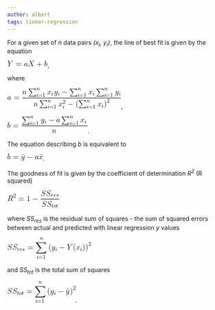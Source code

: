 ```yaml
---
author: albert
tags: linear-regression
---
```

<!--more-->
For a given set of *n* data pairs *(x<sub>i</sub>, y<sub>i</sub>)*, the line of best fit is given by the equation

![a](/assets/images/handbook/statistics/simple_linear_equation.gif),

where

![a](/assets/images/handbook/statistics/simple_linear_regression_a.gif),


![b](/assets/images/handbook/statistics/simple_linear_regression_b.gif).

The equation describing *b* is equivalent to 

![b by means](/assets/images/handbook/statistics/simple_linear_regression_b_by_means.gif).

The goodness of fit is given by the coefficient of determination *R<sup>2</sup>* (R squared)

![R squared](/assets/images/handbook/statistics/simple_linear_regression_r2.gif)

where *SS<sub>res</sub>* is the residual sum of squares - the sum of squared errors between actual and predicted with linear regression  *y* values

![R squared](/assets/images/handbook/statistics/simple_linear_regression_ss_res.gif)

and *SS<sub>tot</sub>* is the total sum of squares

![R squared](/assets/images/handbook/statistics/simple_linear_regression_ss_tot.gif).
